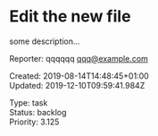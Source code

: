 # Edit the new file

some description...

Reporter: qqqqqq <qqq@example.com>  

Created: 2019-08-14T14:48:45+01:00  
Updated: 2019-12-10T09:59:41.984Z

Type: task  
Status: backlog  
Priority: 3.125
